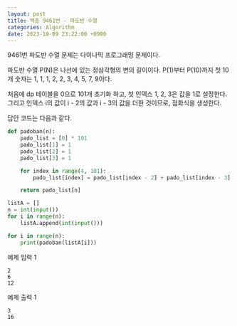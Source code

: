 ```yaml
---
layout: post
title: 백준 9461번 - 파도반 수열
categories: Algorithm
date: 2023-10-09 23:22:00 +0900
---
```

9461번 파도반 수열 문제는 다이나믹 프로그래밍 문제이다.

파도반 수열 P(N)은 나선에 있는 정삼각형의 변의 길이이다. P(1)부터 P(10)까지 첫 10개 숫자는 1, 1, 1, 2, 2, 3, 4, 5, 7, 9이다.

처음에 dp 테이블을 0으로 101개 초기화 하고, 첫 인덱스 1, 2, 3은 값을 1로 설정한다. 그리고 인덱스 i의 값이 i - 2의 값과 i - 3의 값을 더한 것이므로, 점화식을 생성한다.

답안 코드는 다음과 같다.

```python
def padoban(n):
    pado_list = [0] * 101
    pado_list[1] = 1
    pado_list[2] = 1
    pado_list[3] = 1

    for index in range(4, 101):
        pado_list[index] = pado_list[index - 2] + pado_list[index - 3]

    return pado_list[n]

listA = []
n = int(input())
for i in range(n):
    listA.append(int(input()))

for i in range(n):
    print(padoban(listA[i]))
```

예제 입력 1

```
2
6
12
```

예제 출력 1

```
3
16
``` 
